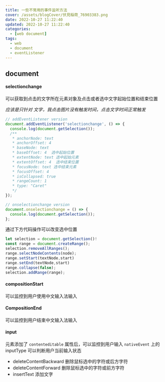 ```yaml
---
title: 一些不常用的事件监听方法
cover: /assets/blogCover/伏見稲荷_76903383.png
date: 2022-10-27 11:22:40
updated: 2022-10-27 11:22:40
categories:
  - [web document]
tags:
  - web
  - document
  - eventListener
---
```


## document

#### selectionchange

可以获取到点击的文字所在元素对象及点击或者选中文字起始位置和结束位置

*应该是只针对 文字，我点击图片没有触发时间，点击文字时间正常触发*
~~~js
// addEventListener version
document.addEventListener('selectionchange', () => {
  console.log(document.getSelection());
  /**
   * anchorNode: text
   * anchorOffset: 4
   * baseNode: text
   * baseOffset: 4  选中起始位置
   * extentNode: text 选中起始元素
   * extentOffset: 4  选中结束位置
   * focusNode: text 选中结束元素
   * focusOffset: 4
   * isCollapsed: true
   * rangeCount: 1
   * type: "Caret"
   */
});

// onselectionchange version
document.onselectionchange = () => {
  console.log(document.getSelection());
};
~~~

通过下方代码操作可以改变选中位置
~~~js
let selection = document.getSelection()!
const range = document.createRange();
selection.removeAllRanges();
range.selectNodeContents(node);
range.setStart(textNode,start)
range.setEnd(textNode,start)
range.collapse(false);
selection.addRange(range);
~~~

#### compositionStart

可以监控到用户使用中文输入法输入

#### CompositionEnd

可以监控到用户结束中文输入法输入

#### input

元素添加了 `contenteditable` 属性后，可以监控到用户输入
`nativeEvent` 上的 inputType 可以判断用户当前输入状态
* deleteContentBackward 删除鼠标选中的字符或后方字符
* deleteContentForward 删除鼠标选中的字符或前方字符
* insertText 添加文字

